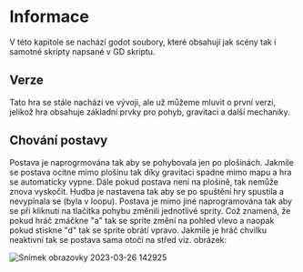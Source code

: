 # Informace #

V této kapitole se nachází godot soubory, které obsahují jak scény tak i samotné skripty napsané v GD skriptu.

## Verze ##

Tato hra se stále nachází ve vývoji, ale už můžeme mluvit o první verzi, jelikož hra obsahuje základní prvky pro pohyb, gravitaci a další mechaniky. 

## Chování postavy ##

Postava je naprogrmována tak aby se pohybovala jen po plošinách. Jakmile se postava ocitne mimo plošinu tak díky gravitaci spadne mimo mapu a hra se automaticky vypne. 
Dále pokud postava není na plošině, tak nemůže znova vyskočit.
Hudba je nastavena tak aby se po spuštění hry spustila a nevypínala se (byla v loopu). 
Postava je mimo jiné naprogramována tak aby se při kliknutí na tlačítka pohybu změnili jednotlivé sprity. 
Což znamená, že pokud hráč zmáčkne "a" tak se sprite změní na pohled vlevo a naopak pokud stiskne "d" tak se sprite obrátí vpravo.
Jakmile je hráč chvilku neaktivní tak se postava sama otočí na střed viz. obrázek:

![Snímek obrazovky 2023-03-26 142925](https://user-images.githubusercontent.com/92738343/227777475-91c09bfb-cc49-4580-a1c4-12e578575a50.png)
